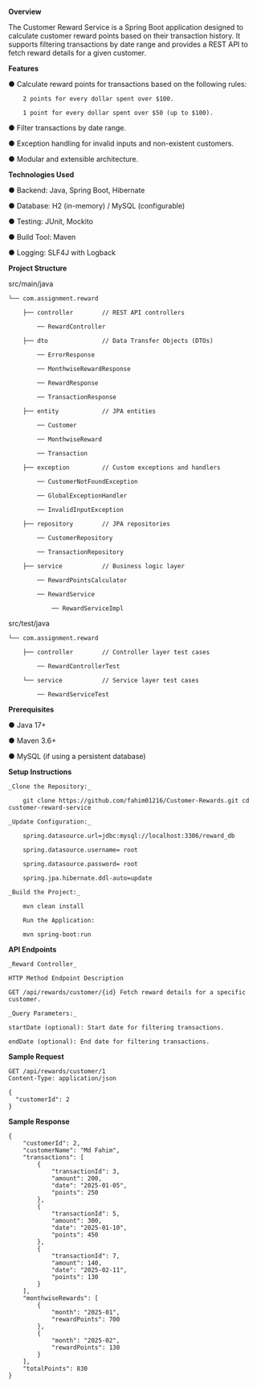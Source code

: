 **Overview**

The Customer Reward Service is a Spring Boot application designed to calculate customer reward points based on their transaction history. It supports filtering transactions by date range and provides a REST API to fetch reward details for a given customer.


**Features**

● Calculate reward points for transactions based on the following rules:

		2 points for every dollar spent over $100.
	
		1 point for every dollar spent over $50 (up to $100).
● Filter transactions by date range.

● Exception handling for invalid inputs and non-existent customers.

● Modular and extensible architecture.


**Technologies Used**

● Backend: Java, Spring Boot, Hibernate

● Database: H2 (in-memory) / MySQL (configurable)

● Testing: JUnit, Mockito

● Build Tool: Maven

● Logging: SLF4J with Logback


**Project Structure**

src/main/java

	└── com.assignment.reward

		├── controller        // REST API controllers

			── RewardController

		├── dto               // Data Transfer Objects (DTOs)
	
		 	── ErrorResponse
		
		 	── MonthwiseRewardResponse
		
		 	── RewardResponse
		
		 	── TransactionResponse

		├── entity            // JPA entities
	
		 	── Customer
		
		 	── MonthwiseReward
		
		 	── Transaction

		├── exception         // Custom exceptions and handlers
	
			── CustomerNotFoundException
	 
			── GlobalExceptionHandler
	 
			── InvalidInputException

		├── repository        // JPA repositories
	
			── CustomerRepository
	 
			── TransactionRepository
		
		├── service           // Business logic layer
	 
			── RewardPointsCalculator
	 
			── RewardService

           		── RewardServiceImpl
	 
src/test/java

	└── com.assignment.reward

		├── controller        // Controller layer test cases
	
   		    ── RewardControllerTest

		└── service           // Service layer test cases
	
   		    ── RewardServiceTest

	
**Prerequisites**

● Java 17+

● Maven 3.6+

● MySQL (if using a persistent database)


**Setup Instructions**

	_Clone the Repository:_

		git clone https://github.com/fahim01216/Customer-Rewards.git cd customer-reward-service

	_Update Configuration:_

		spring.datasource.url=jdbc:mysql://localhost:3306/reward_db 
		
		spring.datasource.username= root
		
		spring.datasource.password= root
		
		spring.jpa.hibernate.ddl-auto=update

	_Build the Project:_

		mvn clean install
		
		Run the Application:
		
		mvn spring-boot:run


**API Endpoints**

	_Reward Controller_

	HTTP Method Endpoint Description

	GET /api/rewards/customer/{id} Fetch reward details for a specific customer.

	_Query Parameters:_

	startDate (optional): Start date for filtering transactions.
	
	endDate (optional): End date for filtering transactions.


**Sample Request**

```
GET /api/rewards/customer/1
Content-Type: application/json

{
  "customerId": 2
}
```

**Sample Response**

```
{
    "customerId": 2,
    "customerName": "Md Fahim",
    "transactions": [
        {
            "transactionId": 3,
            "amount": 200,
            "date": "2025-01-05",
            "points": 250
        },
        {
            "transactionId": 5,
            "amount": 300,
            "date": "2025-01-10",
            "points": 450
        },
        {
            "transactionId": 7,
            "amount": 140,
            "date": "2025-02-11",
            "points": 130
        }
    ],
    "monthwiseRewards": [
        {
            "month": "2025-01",
            "rewardPoints": 700
        },
        {
            "month": "2025-02",
            "rewardPoints": 130
        }
    ],
    "totalPoints": 830
}
```
